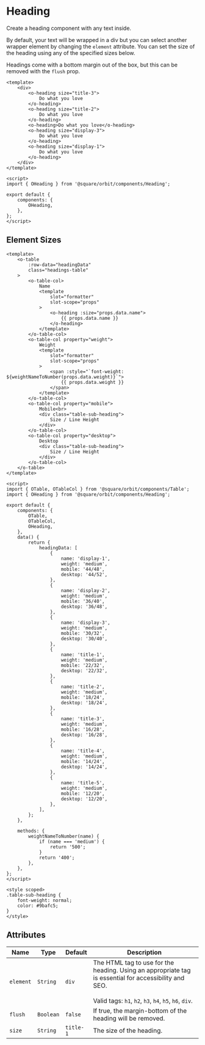 # Heading
Create a heading component with any text inside.

By default, your text will be wrapped in a div but you can select another wrapper element by changing the `element` attribute. You can set the size of the heading using any of the specified sizes below.

Headings come with a bottom margin out of the box, but this can be removed with the `flush` prop.

```vue
<template>
	<div>
		<o-heading size="title-3">
			Do what you love
		</o-heading>
		<o-heading size="title-2">
			Do what you love
		</o-heading>
		<o-heading>Do what you love</o-heading>
		<o-heading size="display-3">
			Do what you love
		</o-heading>
		<o-heading size="display-1">
			Do what you love
		</o-heading>
	</div>
</template>

<script>
import { OHeading } from '@square/orbit/components/Heading';

export default {
	components: {
		OHeading,
	},
};
</script>
```

## Element Sizes
```vue
<template>
	<o-table
		:row-data="headingData"
		class="headings-table"
	>
		<o-table-col>
			Name
			<template
				slot="formatter"
				slot-scope="props"
			>
				<o-heading :size="props.data.name">
					{{ props.data.name }}
				</o-heading>
			</template>
		</o-table-col>
		<o-table-col property="weight">
			Weight
			<template
				slot="formatter"
				slot-scope="props"
			>
				<span :style="`font-weight: ${weightNameToNumber(props.data.weight)}`">
					{{ props.data.weight }}
				</span>
			</template>
		</o-table-col>
		<o-table-col property="mobile">
			Mobile<br>
			<div class="table-sub-heading">
				Size / Line Height
			</div>
		</o-table-col>
		<o-table-col property="desktop">
			Desktop
			<div class="table-sub-heading">
				Size / Line Height
			</div>
		</o-table-col>
	</o-table>
</template>

<script>
import { OTable, OTableCol } from '@square/orbit/components/Table';
import { OHeading } from '@square/orbit/components/Heading';

export default {
	components: {
		OTable,
		OTableCol,
		OHeading,
	},
	data() {
		return {
			headingData: [
				{
					name: 'display-1',
					weight: 'medium',
					mobile: '44/48',
					desktop: '44/52',
				},
				{
					name: 'display-2',
					weight: 'medium',
					mobile: '36/40',
					desktop: '36/48',
				},
				{
					name: 'display-3',
					weight: 'medium',
					mobile: '30/32',
					desktop: '30/40',
				},
				{
					name: 'title-1',
					weight: 'medium',
					mobile: '22/32',
					desktop: '22/32',
				},
				{
					name: 'title-2',
					weight: 'medium',
					mobile: '18/24',
					desktop: '18/24',
				},
				{
					name: 'title-3',
					weight: 'medium',
					mobile: '16/28',
					desktop: '16/28',
				},
				{
					name: 'title-4',
					weight: 'medium',
					mobile: '14/24',
					desktop: '14/24',
				},
				{
					name: 'title-5',
					weight: 'medium',
					mobile: '12/20',
					desktop: '12/20',
				},
			],
		};
	},

	methods: {
		weightNameToNumber(name) {
			if (name === 'medium') {
				return '500';
			}
			return '400';
		},
	},
};
</script>

<style scoped>
.table-sub-heading {
	font-weight: normal;
	color: #9bafc5;
}
</style>
```

## Attributes
| Name | Type | Default | Description |
|------|------|---------|-------------|
| `element` | `String` | `div` | The HTML tag to use for the heading. Using an appropriate tag is essential for accessibility and SEO.<br /><br />Valid tags: `h1`, `h2`, `h3`, `h4`, `h5`, `h6`, `div`. |
| `flush` | `Boolean` | `false` | If true, the margin-bottom of the heading will be removed. |
| `size` | `String` | `title-1` | The size of the heading. |
